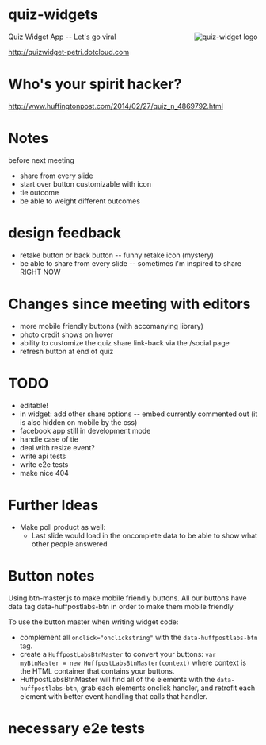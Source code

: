 quiz-widgets
============
<img src="http://www.cosgrovecare.org.uk/wp-content/uploads/2013/08/Quiz_button-small.png"
 alt="quiz-widget logo" align="right" />

Quiz Widget App -- Let's go viral

<http://quizwidget-petri.dotcloud.com>

Who's your spirit hacker?
===
<http://www.huffingtonpost.com/2014/02/27/quiz_n_4869792.html>

Notes
===

before next meeting
- share from every slide
- start over button customizable with icon
- tie outcome
- be able to weight different outcomes

design feedback
===

- retake button or back button -- funny retake icon (mystery)
- be able to share from every slide -- sometimes i'm inspired to share RIGHT NOW

Changes since meeting with editors
===

- more mobile friendly buttons (with accomanying library)
- photo credit shows on hover
- ability to customize the quiz share link-back via the /social page
- refresh button at end of quiz



TODO
====

- editable!
- in widget:
	add other share options -- embed currently commented out (it is also hidden on mobile by the css)
- facebook app still in development mode
- handle case of tie
- deal with resize event?
- write api tests
- write e2e tests
- make nice 404

Further Ideas
===

- Make poll product as well:
	- Last slide would load in the oncomplete data to be able to show what other people answered

Button notes
===
Using btn-master.js to make mobile friendly buttons.  All our buttons have data tag data-huffpostlabs-btn in order to make them mobile friendly

To use the button master when writing widget code:
- complement all ```onclick="onclickstring"``` with the ```data-huffpostlabs-btn``` tag.
- create a ```HuffpostLabsBtnMaster``` to convert your buttons: ```var myBtnMaster = new HuffpostLabsBtnMaster(context)``` where context is the HTML container that contains your buttons.
- HuffpostLabsBtnMaster will find all of the elements with the ```data-huffpostlabs-btn```, grab each elements onclick handler, and retrofit each element with better event handling that calls that handler.


necessary e2e tests
===

